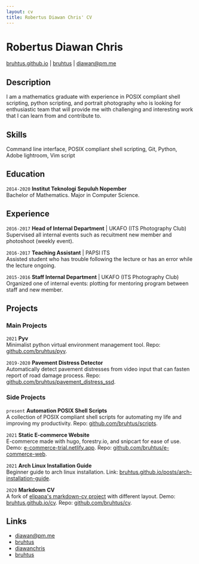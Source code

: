 ```yaml
---
layout: cv
title: Robertus Diawan Chris' CV
---
```

# Robertus Diawan Chris

<div id="webaddress">
<i class="fa fa-home"></i> <a href="http://bruhtus.github.io">bruhtus.github.io</a>
|
<i class="fa fa-github"></i> <a href="http://github.com/bruhtus">bruhtus</a>
|
<i class="fa fa-envelope"></i> <a href="mailto:diawan@pm.me">diawan@pm.me</a>
</div>

## Description
I am a mathematics graduate with experience in POSIX compliant shell scripting, python scripting, and portrait photography who is looking for enthusiastic team that will provide me with challenging and interesting work that I can learn from and contribute to.

## Skills

Command line interface, POSIX compliant shell scripting, Git, Python, Adobe lightroom, Vim script

## Education

`2014-2020`
__Institut Teknologi Sepuluh Nopember__ <br>
Bachelor of Mathematics. Major in Computer Science.

## Experience

`2016-2017`
__Head of Internal Department__ | UKAFO (ITS Photography Club) <br>
Supervised all internal events such as recuitment new member and photoshoot (weekly event).

`2016-2017`
__Teaching Assistant__ | PAPSI ITS <br>
Assisted student who has trouble following the lecture or has an error while the lecture ongoing.

`2015-2016`
__Staff Internal Department__ | UKAFO (ITS Photography Club) <br>
Organized one of internal events: plotting for mentoring program between staff and new member.

## Projects

### Main Projects

`2021`
__Pyv__ <br>
Minimalist python virtual environment management tool. Repo: [github.com/bruhtus/pyv](https://github.com/bruhtus/pyv).

`2019-2020`
__Pavement Distress Detector__ <br>
Automatically detect pavement distresses from video input that can fasten report of road damage process. Repo: [github.com/bruhtus/pavement_distress_ssd](https://github.com/bruhtus/pavement_distress_ssd).

### Side Projects

`present`
__Automation POSIX Shell Scripts__ <br>
A collection of POSIX compliant shell scripts for automating my life and improving my productivity. Repo: [github.com/bruhtus/scripts](https://github.com/bruhtus/scripts).

`2021`
__Static E-commerce Website__ <br>
E-commerce made with hugo, forestry.io, and snipcart for ease of use. Demo: [e-commerce-trial.netlify.app](https://e-commerce-trial.netlify.app/). Repo: [github.com/bruhtus/e-commerce-web](https://github.com/bruhtus/e-commerce-web).

`2021`
__Arch Linux Installation Guide__ <br>
Beginner guide to arch linux installation. Link: [bruhtus.github.io/posts/arch-installation-guide](https://bruhtus.github.io/posts/arch-installation-guide/).

`2020`
__Markdown CV__ <br>
A fork of [elipapa's markdown-cv project](https://github.com/elipapa/markdown-cv) with different layout. Demo: [bruhtus.github.io/cv](https://bruhtus.github.io/cv/). Repo: [github.com/bruhtus/cv](https://github.com/bruhtus/cv).

<!-- ## Areas of expertise

* Machine learning
* Data visualisation
* Computer vision -->

## Links

<!-- fa are fontawesome, ai are academicons -->
- <i class="fa fa-envelope"></i> <a href="mailto:diawan@pm.me">diawan@pm.me</a><br />
- <i class="fa fa-github"></i> <a href="http://github.com/bruhtus">bruhtus</a><br />
- <i class="fa fa-twitter"></i> <a href="http://twitter.com/diawanchris">diawanchris</a><br />
- <i class="fa fa-linkedin"></i> <a href="https://www.linkedin.com/in/bruhtus/">bruhtus</a>

<!-- ### Footer

Last updated: May 2013 -->
